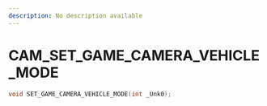 ```yaml
---
description: No description available 
---
```


# CAM\_SET_GAME_CAMERA_VEHICLE_MODE

```cpp
void SET_GAME_CAMERA_VEHICLE_MODE(int _Unk0);
```